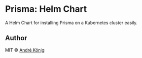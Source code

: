 # Prisma: Helm Chart

A Helm Chart for installing Prisma on a Kubernetes cluster easily.

## Author

MIT © [André König](https://andrekoenig.de)
